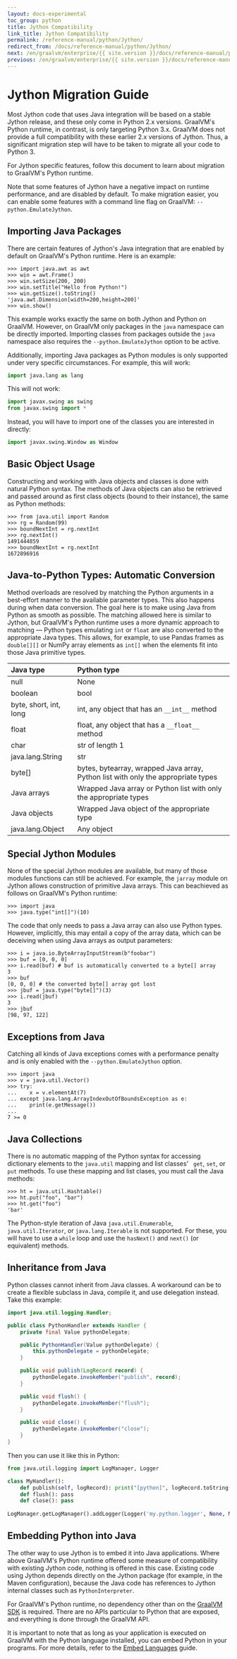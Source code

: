 ```yaml
---
layout: docs-experimental
toc_group: python
title: Jython Compatibility
link_title: Jython Compatibility
permalink: /reference-manual/python/Jython/
redirect_from: /docs/reference-manual/python/Jython/
next: /en/graalvm/enterprise/{{ site.version }}/docs/reference-manual/python/Tooling/
previous: /en/graalvm/enterprise/{{ site.version }}/docs/reference-manual/python/ParserDetails/
---
```

# Jython Migration Guide

Most Jython code that uses Java integration will be based on a
stable Jython release, and these only come in Python 2.x versions.
GraalVM's Python runtime, in contrast, is only targeting Python 3.x.
GraalVM does not provide a full compatibility with these earlier 2.x versions of Jython.
Thus, a significant migration step will have to be taken to migrate all your code to Python 3.

For Jython specific features, follow this document to learn about migration to GraalVM's Python runtime.

Note that some features of Jython have a negative impact on runtime performance, and are disabled by default.
To make migration easier, you can enable some features with a command line flag on GraalVM: `--python.EmulateJython`.

## Importing Java Packages

There are certain features of Jython's Java integration that are enabled by default on GraalVM's Python runtime.
Here is an example:

    >>> import java.awt as awt
    >>> win = awt.Frame()
    >>> win.setSize(200, 200)
    >>> win.setTitle("Hello from Python!")
    >>> win.getSize().toString()
    'java.awt.Dimension[width=200,height=200]'
    >>> win.show()

This example works exactly the same on both Jython and Python on GraalVM.
However, on GraalVM only packages in the `java` namespace can be directly imported.
Importing classes from packages outside the `java` namespace also requires the `--python.EmulateJython` option to be active.

Additionally, importing Java packages as Python modules is only supported under very specific circumstances.
For example, this will work:
```python
import java.lang as lang
```

This will not work:
```python
import javax.swing as swing
from javax.swing import *
```

Instead, you will have to import one of the classes you are interested in directly:
```python
import javax.swing.Window as Window
```

## Basic Object Usage

Constructing and working with Java objects and classes is done with natural
Python syntax. The methods of Java objects can also be retrieved and passed
around as first class objects (bound to their instance), the same as Python
methods:

    >>> from java.util import Random
    >>> rg = Random(99)
    >>> boundNextInt = rg.nextInt
    >>> rg.nextInt()
    1491444859
    >>> boundNextInt = rg.nextInt
    1672896916

## Java-to-Python Types: Automatic Conversion

Method overloads are resolved by matching the Python arguments in a best-effort manner to the available parameter types.
This also happens during when data conversion.
The goal here is to make using Java from Python as smooth as possible.
The matching allowed here is similar to Jython, but GraalVM's Python runtime uses a more dynamic approach to matching &mdash; Python types emulating `int` or `float` are also converted to the appropriate Java types.
This allows, for example, to use Pandas frames as `double[][]` or NumPy array elements as `int[]` when the elements fit into those Java primitive types.

| Java type              | Python type                                                                       |
|:-----------------------|:----------------------------------------------------------------------------------|
| null                   | None                                                                              |
| boolean                | bool                                                                              |
| byte, short, int, long | int, any object that has an `__int__` method                                      |
| float                  | float, any object that has a `__float__` method                                   |
| char                   | str of length 1                                                                   |
| java.lang.String       | str                                                                               |
| byte[]                 | bytes, bytearray, wrapped Java array, Python list with only the appropriate types |
| Java arrays            | Wrapped Java array or Python list with only the appropriate types                 |
| Java objects           | Wrapped Java object of the appropriate type                                       |
| java.lang.Object       | Any object                                                                        |

## Special Jython Modules

None of the special Jython modules are available, but many of those modules functions can still be achieved.
For example, the `jarray` module on Jython allows construction of primitive Java arrays.
This can beachieved as follows on GraalVM's Python runtime:

    >>> import java
    >>> java.type("int[]")(10)

The code that only needs to pass a Java array can also use Python types.
However, implicitly, this may entail a copy of the array data, which can be deceiving when using Java arrays as output parameters:

    >>> i = java.io.ByteArrayInputStream(b"foobar")
    >>> buf = [0, 0, 0]
    >>> i.read(buf) # buf is automatically converted to a byte[] array
    3
    >>> buf
    [0, 0, 0] # the converted byte[] array got lost
    >>> jbuf = java.type("byte[]")(3)
    >>> i.read(jbuf)
    3
    >>> jbuf
    [98, 97, 122]

## Exceptions from Java

Catching all kinds of Java exceptions comes with a performance penalty and is only enabled with the `--python.EmulateJython` option.

    >>> import java
    >>> v = java.util.Vector()
    >>> try:
    ...    x = v.elementAt(7)
    ... except java.lang.ArrayIndexOutOfBoundsException as e:
    ...    print(e.getMessage())
    ...
    7 >= 0

## Java Collections

There is no automatic mapping of the Python syntax for accessing dictionary
elements to the `java.util` mapping and list classes' ` get`, `set`, or `put`
methods. To use these mapping and list clases, you must call the Java methods:

    >>> ht = java.util.Hashtable()
    >>> ht.put("foo", "bar")
    >>> ht.get("foo")
    'bar'

The Python-style iteration of Java `java.util.Enumerable`,
`java.util.Iterator`, or `java.lang.Iterable`  is not supported. For these, you will have to use a
`while` loop and use the `hasNext()` and `next()` (or equivalent) methods. <!---this doesn't want an example?--->

## Inheritance from Java

Python classes cannot inherit from Java classes.
A workaround can be to create a flexible subclass in Java, compile it, and use delegation instead.
Take this example:
```java
import java.util.logging.Handler;

public class PythonHandler extends Handler {
    private final Value pythonDelegate;

    public PythonHandler(Value pythonDelegate) {
        this.pythonDelegate = pythonDelegate;
    }

    public void publish(LogRecord record) {
        pythonDelegate.invokeMember("publish", record);
    }

    public void flush() {
        pythonDelegate.invokeMember("flush");
    }

    public void close() {
        pythonDelegate.invokeMember("close");
    }
}
```
Then you can use it like this in Python:
```python
from java.util.logging import LogManager, Logger

class MyHandler():
    def publish(self, logRecord): print("[python]", logRecord.toString())​
    def flush(): pass​
    def close(): pass
​
LogManager.getLogManager().addLogger(Logger('my.python.logger', None, MyHandler()))
```

## Embedding Python into Java

The other way to use Jython is to embed it into Java applications.
Where above GraalVM's Python runtime offered some measure of compatibility with existing Jython code, nothing is offered in this case.
Existing code using Jython depends directly on the Jython package (for example, in the Maven configuration), because the Java code has references to Jython internal classes such as `PythonInterpreter`.

For GraalVM's Python runtime, no dependency other than on the [GraalVM SDK](https://mvnrepository.com/artifact/org.graalvm.sdk/graal-sdk) is required.
There are no APIs particular to Python that are exposed, and everything is done through the GraalVM API.

It is important to note that as long as your application is executed on GraalVM with the Python language installed,
you can embed Python in your programs.
For more details, refer to the [Embed Languages](https://www.graalvm.org/docs/reference-manual/embed-languages/#Function_Python) guide.
